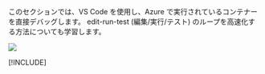 このセクションでは、VS Code を使用し、Azure で実行されているコンテナーを直接デバッグします。 edit-run-test (編集/実行/テスト) のループを高速化する方法についても学習します。

![](../media/edit-refresh-see.png)

[!INCLUDE[](see-troubleshooting.md)]